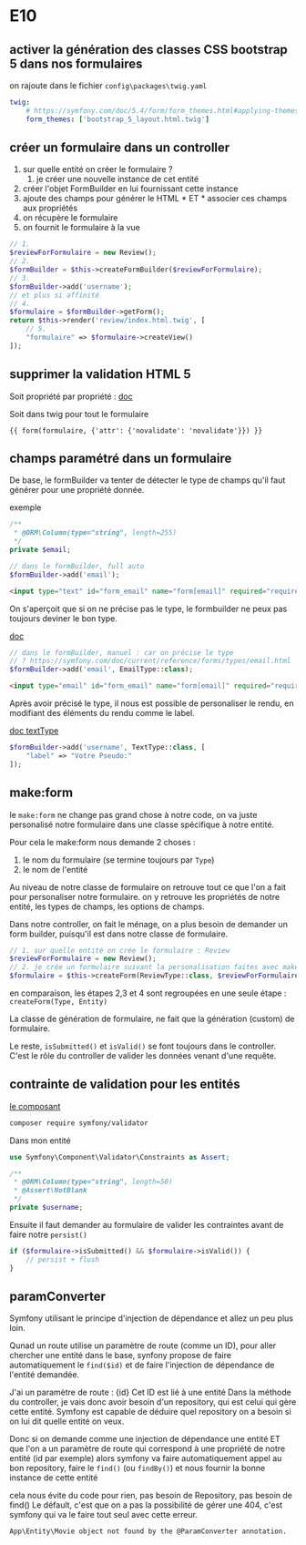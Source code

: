 # E10

## activer la génération des classes CSS bootstrap 5 dans nos formulaires

on rajoute dans le fichier `config\packages\twig.yaml`

```yaml
twig:
    # https://symfony.com/doc/5.4/form/form_themes.html#applying-themes-to-all-forms
    form_themes: ['bootstrap_5_layout.html.twig']
```

## créer un formulaire dans un controller

1. sur quelle entité on créer le formulaire ?
   1. je créer une nouvelle instance de cet entité
2. créer l'objet FormBuilder en lui fournissant cette instance
3. ajoute des champs pour générer le HTML * ET * associer ces champs aux propriétés
4. on récupère le formulaire
5. on fournit le formulaire à la vue

```php
// 1.
$reviewForFormulaire = new Review();
// 2.
$formBuilder = $this->createFormBuilder($reviewForFormulaire);
// 3.
$formBuilder->add('username');
// et plus si affinité 
// 4.
$formulaire = $formBuilder->getForm();
return $this->render('review/index.html.twig', [
    // 5.
    "formulaire" => $formulaire->createView()
]);
```

## supprimer la validation HTML 5

Soit propriété par propriété : [doc](https://symfony.com/doc/5.4/forms.html#the-required-option)

Soit dans twig pour tout le formulaire

```twig
{{ form(formulaire, {'attr': {'novalidate': 'novalidate'}}) }}
```

## champs paramétré dans un formulaire

De base, le formBuilder va tenter de détecter le type de champs qu'il faut générer pour une propriété donnée.

exemple

```php
/**
 * @ORM\Column(type="string", length=255)
 */
private $email;
```

```php
// dans le formBuilder, full auto
$formBuilder->add('email');
```

```html
<input type="text" id="form_email" name="form[email]" required="required" maxlength="255" class="form-control">
```

On s'aperçoit que si on ne précise pas le type, le formbuilder ne peux pas toujours deviner le bon type.

[doc](https://symfony.com/doc/current/reference/forms/types.html)

```php
// dans le formBuilder, manuel : car on précise le type
// ? https://symfony.com/doc/current/reference/forms/types/email.html
$formBuilder->add('email', EmailType::class);
```

```html
<input type="email" id="form_email" name="form[email]" required="required" class="form-control">
```

Après avoir précisé le type, il nous est possible de personaliser le rendu, en modifiant des éléments du rendu comme le label.

[doc textType](https://symfony.com/doc/current/reference/forms/types/text.html)

```php
$formBuilder->add('username', TextType::class, [
    "label" => "Votre Pseudo:"
]);
```

## make:form

le `make:form` ne change pas grand chose à notre code, on va juste personalisé notre formulaire dans une classe spécifique à notre entité.

Pour cela le make:form nous demande 2 choses :

1. le nom du formulaire (se termine toujours par `Type`)
2. le nom de l'entité

Au niveau de notre classe de formulaire on retrouve tout ce que l'on a fait pour personaliser notre formulaire.
on y retrouve les propriétés de notre entité, les types de champs, les options de champs.

Dans notre controller, on fait le ménage, on a plus besoin de demander un form builder, puisqu'il est dans notre classe de formulaire.

```php
// 1. sur quelle entité on crée le formulaire : Review
$reviewForFormulaire = new Review();
// 2. je crée un formulaire suivant la personalisation faites avec make:form => ReviewType
$formulaire = $this->createForm(ReviewType::class, $reviewForFormulaire);
```

en comparaison, les étapes 2,3 et 4 sont regroupées en une seule étape : `createForm(Type, Entity)`

La classe de génération de formulaire, ne fait que la génération (custom) de formulaire.

Le reste, `isSubmitted()` et `isValid()` se font toujours dans le controller.
C'est le rôle du controller de valider les données venant d'une requête.

## contrainte de validation pour les entités

[le composant](https://symfony.com/doc/5.4/validation.html)

```bash
composer require symfony/validator
```

Dans mon entité

```php
use Symfony\Component\Validator\Constraints as Assert;

/**
 * @ORM\Column(type="string", length=50)
 * @Assert\NotBlank
 */
private $username;
```

Ensuite il faut demander au formulaire de valider les contraintes avant de faire notre `persist()`

```php
if ($formulaire->isSubmitted() && $formulaire->isValid()) {
    // persist + flush
}
```

## paramConverter

Symfony utilisant le principe d'injection de dépendance et allez un peu plus loin.

Qunad un route utilise un paramètre de route (comme un ID), pour aller chercher une entité dans le base, synfony propose de faire automatiquement le `find($id)` et de faire l'injection de dépendance de l'entité demandée.

J'ai un paramètre de route : {id}
Cet ID est lié à une entité
Dans la méthode du controller, je vais donc avoir besoin d'un repository, qui est celui qui gère cette entité.
Symfony est capable de déduire quel repository on a besoin si on lui dit quelle entité on veux.

Donc si on demande comme une injection de dépendance une entité ET que l'on a un paramètre de route qui correspond à une propriété de notre entité (id par exemple) alors symfony va faire automatiquement appel au bon repository, faire le `find()` (ou `findBy()`) et nous fournir la bonne instance de cette entité

cela nous évite du code pour rien, pas besoin de Repository, pas besoin de find()
Le défault, c'est que on a pas la possibilité de gérer une 404, c'est symfony qui va le faire tout seul avec cette erreur.

```text
App\Entity\Movie object not found by the @ParamConverter annotation.
```
